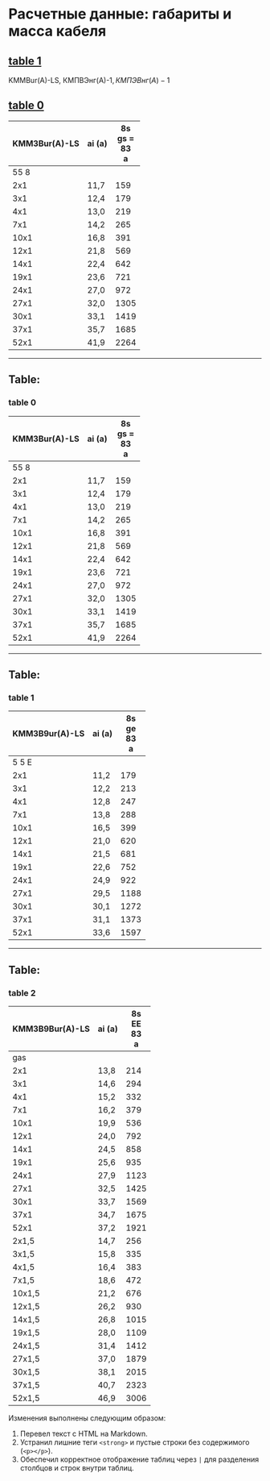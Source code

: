 # Расчетные данные: габариты и масса кабеля

## [table 1](#adbe53b9-5f84-44df-a5f8-8930c851b1f2)
KMMBur(A)-LS, КМПВЭнг(А)-1$, КМПЭВнг(А)-1$

## [table 0](#3b629823-11d0-46b3-b007-77c78691fd87)

| **KMM3Bur(A)-LS** | **ai** (а) | **8s**<br>**gs =**<br>**83**<br>**a** |
| --- | --- | --- |
| 55 8 | | |
| 2х1 | 11,7 | 159 |
| 3х1 | 12,4 | 179 |
| 4х1 | 13,0 | 219 |
| 7х1 | 14,2 | 265 |
| 10х1 | 16,8 | 391 |
| 12х1 | 21,8 | 569 |
| 14х1 | 22,4 | 642 |
| 19х1 | 23,6 | 721 |
| 24х1 | 27,0 | 972 |
| 27х1 | 32,0 | 1305 |
| 30х1 | 33,1 | 1419 |
| 37х1 | 35,7 | 1685 |
| 52х1 | 41,9 | 2264 |

---

## Table:

### table 0
| **KMM3Bur(A)-LS** | **ai** (а) | **8s**<br>**gs =**<br>**83**<br>**a** |
| --- | --- | --- |
| 55 8 | | |
| 2х1 | 11,7 | 159 |
| 3х1 | 12,4 | 179 |
| 4х1 | 13,0 | 219 |
| 7х1 | 14,2 | 265 |
| 10х1 | 16,8 | 391 |
| 12х1 | 21,8 | 569 |
| 14х1 | 22,4 | 642 |
| 19х1 | 23,6 | 721 |
| 24х1 | 27,0 | 972 |
| 27х1 | 32,0 | 1305 |
| 30х1 | 33,1 | 1419 |
| 37х1 | 35,7 | 1685 |
| 52х1 | 41,9 | 2264 |

---

## Table:

### table 1
| **KMM3B9ur(A)-LS** | **ai** (а) | **8s**<br>**ge**<br>**83**<br>**a** |
| --- | --- | --- |
| 5 5 Е | | |
| 2х1 | 11,2 | 179 |
| 3х1 | 12,2 | 213 |
| 4х1 | 12,8 | 247 |
| 7х1 | 13,8 | 288 |
| 10х1 | 16,5 | 399 |
| 12x1 | 21,0 | 620 |
| 14x1 | 21,5 | 681 |
| 19x1 | 22,6 | 752 |
| 24x1 | 24,9 | 922 |
| 27x1 | 29,5 | 1188 |
| 30x1 | 30,1 | 1272 |
| 37x1 | 31,1 | 1373 |
| 52х1 | 33,6 | 1597 |

---

## Table:

### table 2
| **KMM3B9Bur(A)-LS** | **ai** (а) | **8s**<br>**EE**<br>**83**<br>**a** |
| --- | --- | --- |
| gas | | |
| 2x1 | 13,8 | 214 |
| 3x1 | 14,6 | 294 |
| 4x1 | 15,2 | 332 |
| 7х1 | 16,2 | 379 |
| 10x1 | 19,9 | 536 |
| 12x1 | 24,0 | 792 |
| 14x1 | 24,5 | 858 |
| 19x1 | 25,6 | 935 |
| 24x1 | 27,9 | 1123 |
| 27x1 | 32,5 | 1425 |
| 30x1 | 33,7 | 1569 |
| 37x1 | 34,7 | 1675 |
| 52x1 | 37,2 | 1921 |
| 2x1,5 | 14,7 | 256 |
| 3x1,5 | 15,8 | 335 |
| 4x1,5 | 16,4 | 383 |
| 7x1,5 | 18,6 | 472 |
| 10x1,5 | 21,2 | 676 |
| 12x1,5 | 26,2 | 930 |
| 14x1,5 | 26,8 | 1015 |
| 19x1,5 | 28,0 | 1109 |
| 24x1,5 | 31,4 | 1412 |
| 27x1,5 | 37,0 | 1879 |
| 30x1,5 | 38,1 | 2015 |
| 37x1,5 | 40,7 | 2323 |
| 52x1,5 | 46,9 | 3006 |


Изменения выполнены следующим образом:
1. Перевел текст с HTML на Markdown.
2. Устранил лишние теги `<strong>` и пустые строки без содержимого (`<p></p>`).
3. Обеспечил корректное отображение таблиц через `|` для разделения столбцов и строк внутри таблиц.